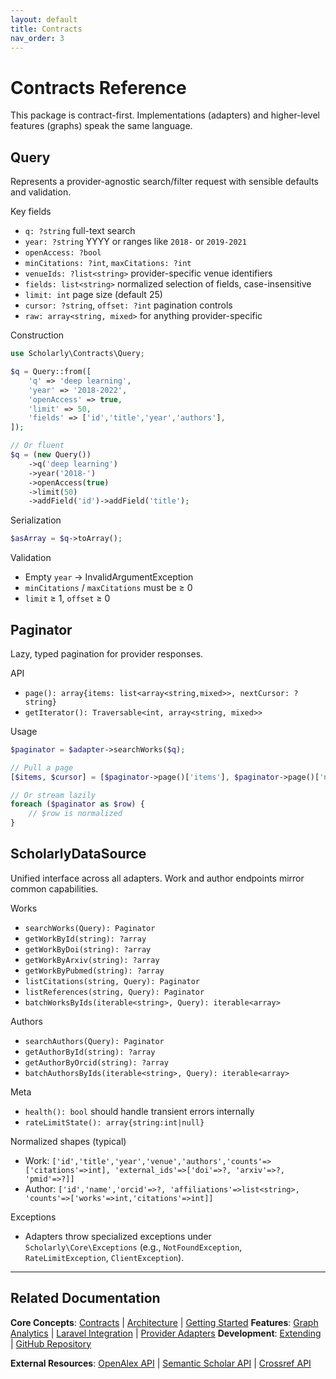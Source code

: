 ```yaml
---
layout: default
title: Contracts
nav_order: 3
---
```


# Contracts Reference

This package is contract-first. Implementations (adapters) and higher-level features (graphs) speak the same language.

## Query

Represents a provider-agnostic search/filter request with sensible defaults and validation.

Key fields
- `q: ?string` full-text search
- `year: ?string` YYYY or ranges like `2018-` or `2019-2021`
- `openAccess: ?bool`
- `minCitations: ?int`, `maxCitations: ?int`
- `venueIds: ?list<string>` provider-specific venue identifiers
- `fields: list<string>` normalized selection of fields, case-insensitive
- `limit: int` page size (default 25)
- `cursor: ?string`, `offset: ?int` pagination controls
- `raw: array<string, mixed>` for anything provider-specific

Construction
```php
use Scholarly\Contracts\Query;

$q = Query::from([
    'q' => 'deep learning',
    'year' => '2018-2022',
    'openAccess' => true,
    'limit' => 50,
    'fields' => ['id','title','year','authors'],
]);

// Or fluent
$q = (new Query())
    ->q('deep learning')
    ->year('2018-')
    ->openAccess(true)
    ->limit(50)
    ->addField('id')->addField('title');
```

Serialization
```php
$asArray = $q->toArray();
```

Validation
- Empty `year` → InvalidArgumentException
- `minCitations` / `maxCitations` must be ≥ 0
- `limit` ≥ 1, `offset` ≥ 0

## Paginator

Lazy, typed pagination for provider responses.

API
- `page(): array{items: list<array<string,mixed>>, nextCursor: ?string}`
- `getIterator(): Traversable<int, array<string, mixed>>`

Usage
```php
$paginator = $adapter->searchWorks($q);

// Pull a page
[$items, $cursor] = [$paginator->page()['items'], $paginator->page()['nextCursor']];

// Or stream lazily
foreach ($paginator as $row) {
    // $row is normalized
}
```

## ScholarlyDataSource

Unified interface across all adapters. Work and author endpoints mirror common capabilities.

Works
- `searchWorks(Query): Paginator`
- `getWorkById(string): ?array`
- `getWorkByDoi(string): ?array`
- `getWorkByArxiv(string): ?array`
- `getWorkByPubmed(string): ?array`
- `listCitations(string, Query): Paginator`
- `listReferences(string, Query): Paginator`
- `batchWorksByIds(iterable<string>, Query): iterable<array>`

Authors
- `searchAuthors(Query): Paginator`
- `getAuthorById(string): ?array`
- `getAuthorByOrcid(string): ?array`
- `batchAuthorsByIds(iterable<string>, Query): iterable<array>`

Meta
- `health(): bool` should handle transient errors internally
- `rateLimitState(): array{string:int|null}`

Normalized shapes (typical)
- Work: `['id','title','year','venue','authors','counts'=>['citations'=>int], 'external_ids'=>['doi'=>?, 'arxiv'=>?, 'pmid'=>?]]`
- Author: `['id','name','orcid'=>?, 'affiliations'=>list<string>, 'counts'=>['works'=>int,'citations'=>int]]`

Exceptions
- Adapters throw specialized exceptions under `Scholarly\Core\Exceptions` (e.g., `NotFoundException`, `RateLimitException`, `ClientException`).

---

## Related Documentation

**Core Concepts**: [Contracts](contracts.md) | [Architecture](architecture.md) | [Getting Started](getting-started.md)
**Features**: [Graph Analytics](graph.md) | [Laravel Integration](laravel.md) | [Provider Adapters](providers.md)
**Development**: [Extending](extending.md) | [GitHub Repository](https://github.com/mbsoft31/scholarly-providers)

**External Resources**: [OpenAlex API](https://docs.openalex.org/) | [Semantic Scholar API](https://api.semanticscholar.org/) | [Crossref API](https://github.com/CrossRef/rest-api-doc)

